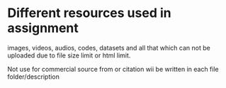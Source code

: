 # Different resources used in assignment
images, videos, audios, codes, datasets and all that which can not be uploaded due to file size limit or html limit.

Not use for commercial
source from or citation wii be written in each file folder/description
